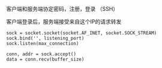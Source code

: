 客户端和服务端协定密码，注册，登录 （SSH）

客户端登录后，服务端接受来自这个IP的请求转发





```
sock = socket.socket(socket.AF_INET, socket.SOCK_STREAM)
sock.bind('', listening_port)
sock.listen(max_connection)

conn, addr = sock.accept()
data = conn.recv(buffer_size)
```

